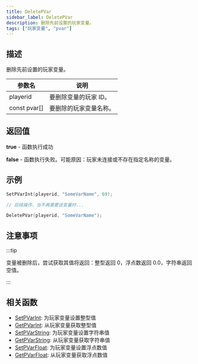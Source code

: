 ```yaml
---
title: DeletePVar
sidebar_label: DeletePVar
description: 删除先前设置的玩家变量。
tags: ["玩家变量", "pvar"]
---
```


## 描述

删除先前设置的玩家变量。

| 参数名       | 说明                   |
| ------------ | ---------------------- |
| playerid     | 要删除变量的玩家 ID。  |
| const pvar[] | 要删除的玩家变量名称。 |

## 返回值

**true** - 函数执行成功

**false** - 函数执行失败。可能原因：玩家未连接或不存在指定名称的变量。

## 示例

```c
SetPVarInt(playerid, "SomeVarName", 69);

// 后续操作，当不再需要该变量时...

DeletePVar(playerid, "SomeVarName");
```

## 注意事项

:::tip

变量被删除后，尝试获取其值将返回：整型返回 0，浮点数返回 0.0，字符串返回空值。

:::

## 相关函数

- [SetPVarInt](SetPVarInt): 为玩家变量设置整型值
- [GetPVarInt](GetPVarInt): 从玩家变量获取整型值
- [SetPVarString](SetPVarString): 为玩家变量设置字符串值
- [GetPVarString](GetPVarString): 从玩家变量获取字符串值
- [SetPVarFloat](SetPVarFloat): 为玩家变量设置浮点数值
- [GetPVarFloat](GetPVarFloat): 从玩家变量获取浮点数值
